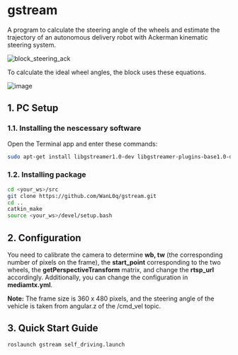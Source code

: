 # gstream
A program to calculate the steering angle of the wheels and estimate the trajectory of an autonomous delivery robot with Ackerman kinematic steering system.

![block_steering_ack](https://github.com/user-attachments/assets/0605c1bc-8eea-4f14-ae0d-2b0e8fa1699c)

To calculate the ideal wheel angles, the block uses these equations.

![image](https://github.com/user-attachments/assets/85e985d3-760b-4715-bad1-f750607780cf)

## 1. PC Setup
### 1.1. Installing the nescessary software
Open the Terminal app and enter these commands:
```sh
sudo apt-get install libgstreamer1.0-dev libgstreamer-plugins-base1.0-dev libgstreamer-plugins-bad1.0-dev gstreamer1.0-plugins-base gstreamer1.0-plugins-good gstreamer1.0-plugins-bad gstreamer1.0-plugins-ugly gstreamer1.0-libav gstreamer1.0-tools gstreamer1.0-x gstreamer1.0-alsa gstreamer1.0-gl gstreamer1.0-gtk3 gstreamer1.0-qt5 gstreamer1.0-pulseaudio
```
### 1.2. Installing package
```sh
cd <your_ws>/src
git clone https://github.com/WanL0q/gstream.git
cd ..
catkin_make
source <your_ws>/devel/setup.bash
```
## 2. Configuration
You need to calibrate the camera to determine __wb, tw__ (the corresponding number of pixels on the frame), the __start_point__ corresponding to the two wheels, the __getPerspectiveTransform__ matrix, and change the __rtsp_url__ accordingly. Additionally, you can change the configuration in __mediamtx.yml__.

__Note:__ The frame size is 360 x 480 pixels, and the steering angle of the vehicle is taken from angular.z of the /cmd_vel topic. 
## 3. Quick Start Guide
```sh
roslaunch gstream self_driving.launch
```
